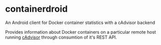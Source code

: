 # containerdroid
An Android client for Docker container statistics with a cAdvisor backend

Provides information about Docker containers on a particular remote host running [cAdvisor](https://github.com/google/cadvisor) through consumtion of it's REST API.
